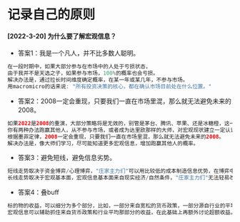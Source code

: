 # 记录自己的原则
#### [2022-3-20] 为什么要了解宏观信息？
- 答案1：我是一个凡人，并不比多数人聪明。
```java
在一段时期中，如果大部分参与在市场中的人处于亏损状态，
由于我并不是天选之子，如果参与市场，100%的概率也会亏损。
解决办法是，通过拉长时间维度确定概率，在某一年或某几年，不参与市场。
用macromicro的话来说: "所有投资决策的核心，都在确认市场目前处在什么位置。"
```

- 答案2：2008一定会重现，只要我们一直在市场里混，那么就无法避免未来的2008。
```java
如果2022是2008的重演，大部分策略将是无效的，别管是茅台、腾讯、苹果、还是冰糖橙，这一年注定只会亏损。
你有两种办法跑赢其他人，从不参与市场，或者成为达里欧那样的大师，对宏观现状建立一定认识。
根据墨菲定律，2008一定会重现，只要我们一直在市场里混，那么就无法避免未来的2008。
解决办法是，像大师们学习，尽可能知道更多宏观信息，增加跑赢其他人的概率。
```

- 答案3：避免短线，避免信息劣势。
```java
短线走势取决于资金博弈/心理博弈，"庄家主力们"可以用比较低的成本制造信息优势，在博弈中获胜。
长线走势取决于宏观基本面，宏观信息基本面来自现实经济/自然条件，"庄家主力们"无法轻易改变，大家没有很大的信息差。
```

- 答案4：叠buff
```java
标的物的收益，可以细分为多个部分，比如，一部分来自宽松的货币政策，一部分源自行业的平均收益，一部分源自自身的超额收益。
宏观信息可以辅助抓住来自货币政策和行业平均那部分的收益，在此基础上再额外讨论超额收益。
```
